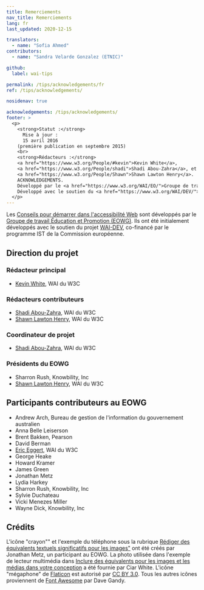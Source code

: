 ```yaml
---
title: Remerciements
nav_title: Remerciements
lang: fr
last_updated: 2020-12-15

translators:
  - name: "Sofia Ahmed"
contributors:
  - name: "Sandra Velarde Gonzalez (ETNIC)"

github:
  label: wai-tips

permalink: /tips/acknowledgements/fr
ref: /tips/acknowledgements/

nosidenav: true

acknowledgements: /tips/acknowledgements/
footer: >
  <p>
    <strong>Statut :</strong>
      Mise à jour :
      15 avril 2016
    (première publication en septembre 2015)
    <br>
    <strong>Rédacteurs :</strong>
    <a href="https://www.w3.org/People/#kevin">Kevin White</a>,
    <a href="https://www.w3.org/People/shadi">Shadi Abou-Zahra</a>, et
    <a href="https://www.w3.org/People/Shawn">Shawn Lawton Henry</a>.
    ACKNOWLEDGEMENTS.
    Développé par le <a href="https://www.w3.org/WAI/EO/">Groupe de travail Éducation et Promotion (EOWG)</a>.
    Développé avec le soutien du <a href="https://www.w3.org/WAI/DEV/">projet WAI-DEV</a>, co-financé par le programme <abbr title="Technologies de la Société de l'information">IST</abbr> de la Commission européenne.
  </p>
---
```


Les [Conseils pour démarrer dans l'accessibilité Web](/tips/) sont développés par
le [Groupe de travail Éducation et Promotion (EOWG)](https://www.w3.org/WAI/EO/). Ils ont été
initialement développés avec le soutien du projet [WAI-DEV](https://www.w3.org/WAI/DEV/),
co-financé par le programme IST de la Commission européenne.

Direction du projet
------------------

### Rédacteur principal

-   [Kevin White](https://www.w3.org/People/kevin), WAI du W3C

### Rédacteurs contributeurs

-   [Shadi Abou-Zahra](https://www.w3.org/People/shadi), WAI du W3C
-   [Shawn Lawton Henry](https://www.w3.org/People/shawn), WAI du W3C

### Coordinateur de projet

-   [Shadi Abou-Zahra](https://www.w3.org/People/shadi), WAI du W3C

### Présidents du EOWG

-   Sharron Rush, Knowbility, Inc
-   [Shawn Lawton Henry](https://www.w3.org/People/shawn), WAI du W3C

Participants contributeurs au EOWG
------------------------------

-   Andrew Arch, Bureau de gestion de l'information du gouvernement australien
-   Anna Belle Leiserson
-   Brent Bakken, Pearson
-   David Berman
-   [Eric Eggert](https://www.w3.org/People/yatil), WAI du W3C
-   George Heake
-   Howard Kramer
-   James Green
-   Jonathan Metz
-   Lydia Harkey
-   Sharron Rush, Knowbility, Inc
-   Sylvie Duchateau
-   Vicki Menezes Miller
-   Wayne Dick, Knowbility, Inc

Crédits
-------

L'icône "crayon"" et l'exemple du téléphone sous la rubrique [Rédiger des équivalents textuels significatifs pour les images"](writing.html#write-meaningful-text-alternatives-for-images) ont été créés par Jonathan Metz, un participant au EOWG. La photo utilisée dans l'exemple de lecteur multimédia dans [Inclure des équivalents pour les images et les médias dans votre conception](designing.html#include-image-and-media-alternatives-in-your-design)
a été fournie par Ciar White. L'icône "mégaphone" de
[Flaticon](http://www.flaticon.com) est autorisé par [CC BY
3.0](http://creativecommons.org/licenses/by/3.0/). Tous les autres icônes proviennent de [Font Awesome](http://fontawesome.io) par Dave Gandy.
